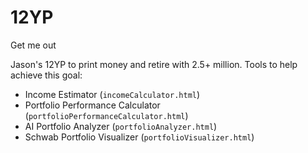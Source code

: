 # 12YP
Get me out

Jason's 12YP to print money and retire with 2.5+ million. 
Tools to help achieve this goal:

- Income Estimator (`incomeCalculator.html`)
- Portfolio Performance Calculator (`portfolioPerformanceCalculator.html`)
- AI Portfolio Analyzer (`portfolioAnalyzer.html`)
- Schwab Portfolio Visualizer (`portfolioVisualizer.html`)
